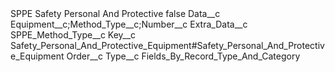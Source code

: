 <?xml version="1.0" encoding="UTF-8"?>
<CustomMetadata xmlns="http://soap.sforce.com/2006/04/metadata" xmlns:xsi="http://www.w3.org/2001/XMLSchema-instance" xmlns:xsd="http://www.w3.org/2001/XMLSchema">
    <label>SPPE Safety Personal And Protective</label>
    <protected>false</protected>
    <values>
        <field>Data__c</field>
        <value xsi:type="xsd:string">Equipment__c;Method_Type__c;Number__c</value>
    </values>
    <values>
        <field>Extra_Data__c</field>
        <value xsi:type="xsd:string">SPPE_Method_Type__c</value>
    </values>
    <values>
        <field>Key__c</field>
        <value xsi:type="xsd:string">Safety_Personal_And_Protective_Equipment#Safety_Personal_And_Protective_Equipment</value>
    </values>
    <values>
        <field>Order__c</field>
        <value xsi:nil="true"/>
    </values>
    <values>
        <field>Type__c</field>
        <value xsi:type="xsd:string">Fields_By_Record_Type_And_Category</value>
    </values>
</CustomMetadata>
